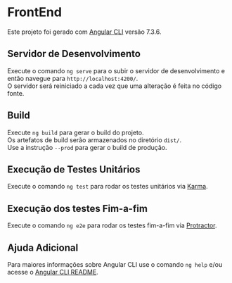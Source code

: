 # FrontEnd

Este projeto foi gerado com [Angular CLI](https://github.com/angular/angular-cli) versão 7.3.6.

## Servidor de Desenvolvimento

Execute o comando `ng serve` para o subir o servidor de desenvolvimento e então navegue para `http://localhost:4200/`.  
O servidor será reiniciado a cada vez que uma alteração é feita no código fonte.  

## Build

Execute `ng build` para gerar o build do projeto.  
Os artefatos de build serão armazenados no diretório `dist/`.  
Use a instrução `--prod` para gerar o build de produção.

## Execução de Testes Unitários

Execute o comando `ng test` para rodar os testes unitários via [Karma](https://karma-runner.github.io).

## Execução dos testes Fim-a-fim

Execute o comando `ng e2e` para rodar os testes fim-a-fim via [Protractor](http://www.protractortest.org/).

## Ajuda Adicional

Para maiores informações sobre Angular CLI use o comando `ng help` e/ou acesse o [Angular CLI README](https://github.com/angular/angular-cli/blob/master/README.md).
